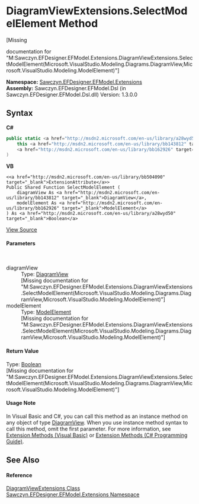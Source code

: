 # DiagramViewExtensions.SelectModelElement Method 
 

\[Missing <summary> documentation for "M:Sawczyn.EFDesigner.EFModel.Extensions.DiagramViewExtensions.SelectModelElement(Microsoft.VisualStudio.Modeling.Diagrams.DiagramView,Microsoft.VisualStudio.Modeling.ModelElement)"\]

**Namespace:**&nbsp;<a href="N_Sawczyn_EFDesigner_EFModel_Extensions">Sawczyn.EFDesigner.EFModel.Extensions</a><br />**Assembly:**&nbsp;Sawczyn.EFDesigner.EFModel.Dsl (in Sawczyn.EFDesigner.EFModel.Dsl.dll) Version: 1.3.0.0

## Syntax

**C#**<br />
``` C#
public static <a href="http://msdn2.microsoft.com/en-us/library/a28wyd50" target="_blank">bool</a> SelectModelElement(
	this <a href="http://msdn2.microsoft.com/en-us/library/bb143812" target="_blank">DiagramView</a> diagramView,
	<a href="http://msdn2.microsoft.com/en-us/library/bb162926" target="_blank">ModelElement</a> modelElement
)
```

**VB**<br />
``` VB
<<a href="http://msdn2.microsoft.com/en-us/library/bb504090" target="_blank">ExtensionAttribute</a>>
Public Shared Function SelectModelElement ( 
	diagramView As <a href="http://msdn2.microsoft.com/en-us/library/bb143812" target="_blank">DiagramView</a>,
	modelElement As <a href="http://msdn2.microsoft.com/en-us/library/bb162926" target="_blank">ModelElement</a>
) As <a href="http://msdn2.microsoft.com/en-us/library/a28wyd50" target="_blank">Boolean</a>
```

<a href="https://github.com/msawczyn/EFDesigner/tree/master/src/Dsl/CustomCode/Extensions/DiagramViewExtensions.cs#L12" title="View the source code">View Source</a><br />

#### Parameters
&nbsp;<dl><dt>diagramView</dt><dd>Type: <a href="http://msdn2.microsoft.com/en-us/library/bb143812" target="_blank">DiagramView</a><br />\[Missing <param name="diagramView"/> documentation for "M:Sawczyn.EFDesigner.EFModel.Extensions.DiagramViewExtensions.SelectModelElement(Microsoft.VisualStudio.Modeling.Diagrams.DiagramView,Microsoft.VisualStudio.Modeling.ModelElement)"\]</dd><dt>modelElement</dt><dd>Type: <a href="http://msdn2.microsoft.com/en-us/library/bb162926" target="_blank">ModelElement</a><br />\[Missing <param name="modelElement"/> documentation for "M:Sawczyn.EFDesigner.EFModel.Extensions.DiagramViewExtensions.SelectModelElement(Microsoft.VisualStudio.Modeling.Diagrams.DiagramView,Microsoft.VisualStudio.Modeling.ModelElement)"\]</dd></dl>

#### Return Value
Type: <a href="http://msdn2.microsoft.com/en-us/library/a28wyd50" target="_blank">Boolean</a><br />\[Missing <returns> documentation for "M:Sawczyn.EFDesigner.EFModel.Extensions.DiagramViewExtensions.SelectModelElement(Microsoft.VisualStudio.Modeling.Diagrams.DiagramView,Microsoft.VisualStudio.Modeling.ModelElement)"\]

#### Usage Note
In Visual Basic and C#, you can call this method as an instance method on any object of type <a href="http://msdn2.microsoft.com/en-us/library/bb143812" target="_blank">DiagramView</a>. When you use instance method syntax to call this method, omit the first parameter. For more information, see <a href="http://msdn.microsoft.com/en-us/library/bb384936.aspx">Extension Methods (Visual Basic)</a> or <a href="http://msdn.microsoft.com/en-us/library/bb383977.aspx">Extension Methods (C# Programming Guide)</a>.

## See Also


#### Reference
<a href="T_Sawczyn_EFDesigner_EFModel_Extensions_DiagramViewExtensions">DiagramViewExtensions Class</a><br /><a href="N_Sawczyn_EFDesigner_EFModel_Extensions">Sawczyn.EFDesigner.EFModel.Extensions Namespace</a><br />